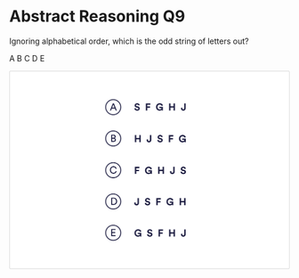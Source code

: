 # Abstract Reasoning Q9

Ignoring alphabetical order, which is the odd string of letters out?

 A
 B
 C
 D
 E

![ab_9](../images/ab_9.jpg)
